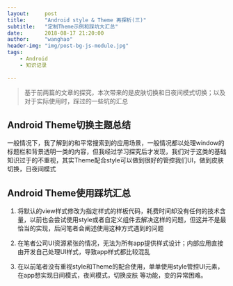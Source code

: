 ```yaml
---
layout:     post
title:      "Android style & Theme 再探析(三)"
subtitle:   "定制Theme示例和踩坑大汇总"
date:       2018-08-17 21:20:00
author:     "wanghao"
header-img: "img/post-bg-js-module.jpg"
tags:
    - Android
    - 知识记录
    
---
```


> 基于前两篇的文章的探究，本次带来的是皮肤切换和日夜间模式切换；以及对于实际使用时，踩过的一些坑的汇总


## **Android Theme切换主题总结**

一般情况下，我了解到的和平常搜索到的应用场景，一般情况都以处理window的标题栏和背景透明一类的内容，但我经过学习探究后才发现，我们对于这类的基础知识过于的不重视，其实Theme配合style可以做到很好的管控我们UI，做到皮肤切换，日夜间模式


## **Android Theme使用踩坑汇总**

1. 将默认的view样式修改为指定样式的样板代码，耗费时间却没有任何的技术含量，以前也会尝试使用style或者自定义组件去解决这样的问题，但这并不是最恰当的实现，后问笔者会阐述使用这种方式遇到的问题

2. 在笔者公司UI资源紧张的情况，无法为所有app提供样式设计；内部应用直接由开发自己处理UI样式，导致app样式都比较混乱

3. 在以前笔者没有重视style和Theme的配合使用，单单使用style管控UI元素，在app想实现日间模式，夜间模式，切换皮肤 等功能，变的异常困难。

